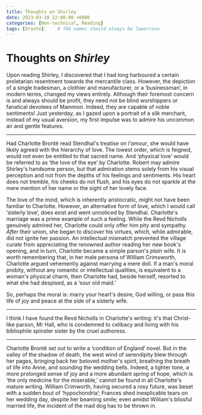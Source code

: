 ```yaml
---
title: Thoughts on Shirley
date: 2023-03-10 22:00:00 +0800
categories: [Non-technical, Reading]
tags: [bronte]     # TAG names should always be lowercase
---
```


# Thoughts on _Shirley_

Upon reading Shirley, I discovered that I had long harboured a certain proletarian resentment towards the mercantile class. However, the depiction of a single tradesman, a clothier and manufacturer, or a ‘businessman’, in modern terms, changed my views entirely. Although their foremost concern is and always should be profit, they need not be blind worshippers or fanatical devotees of Mammon. Indeed, they are capable of noble sentiments! Just yesterday, as I gazed upon a portrait of a silk merchant, instead of my usual aversion, my first impulse was to admire his uncommon air and gentle features.

---

Had Charlotte Brontë read Stendhal's treatise on _l'amour_, she would have likely agreed with the hierarchy of love. The lowest order, which is feigned, would not even be entitled to that sacred name. And ‘physical love’ would be referred to as ‘the love of the eye’ by Charlotte. Robert may admire Shirley's handsome person, but that admiration stems solely from his visual perception and not from the depths of his feelings and sentiments. His heart does not tremble, his cheeks do not flush, and his eyes do not sparkle at the mere mention of her name or the sight of her lovely face.

The love of the mind, which is inherently aristocratic, might not have been familiar to Charlotte. However, an alternative form of love, which I would call ‘sisterly love’, does exist and went unnoticed by Stendhal. Charlotte's marriage was a prime example of such a feeling. While the Revd Nicholls genuinely admired her, Charlotte could only offer him pity and sympathy. _After_ their union, she began to _discover_ his virtues, which, while admirable, did not ignite her passion. An intellectual mismatch prevented the village curate from appreciating the renowned author reading her new book's opening, and in turn, Charlotte became a simple parson's _plain_ wife. It is worth remembering that, in her male persona of William Crimsworth, Charlotte argued vehemently against marrying a mere doll. If a man's moral probity, without any romantic or intellectual qualities, is equivalent to a woman's physical charm, then Charlotte had, beside herself, resorted to what she had despised, as a ‘sour old maid.’

So, perhaps the moral is: marry your heart's desire, God willing, or pass this life of joy and peace at the side of a sisterly wife.

---

I think I have found the Revd Nicholls in Charlotte's writing: it's that Christ-like parson, Mr Hall, who is condemned to celibacy and living with his bibliophile spinster sister by the cruel authoress.

---

Charlotte Brontë set out to write a ‘condition of England’ novel. But in the valley of the shadow of death, the west wind of serendipity blew through her pages, bringing back her beloved mother's spirit, breathing the breath of life into Anne, and sounding the wedding bells. Indeed, a lighter tone, a more prolonged sense of joy and a more abundant spring of hope, which is ‘the only medicine for the miserable,’ cannot be found in all Charlotte's mature writing. William Crimworth, having secured a rosy future, was beset with a sudden bout of ‘hypochondria’; Frances shed inexplicable tears on her wedding day, despite her beaming smile; even amidst William's blissful married life, the incident of the mad dog has to be thrown in.
